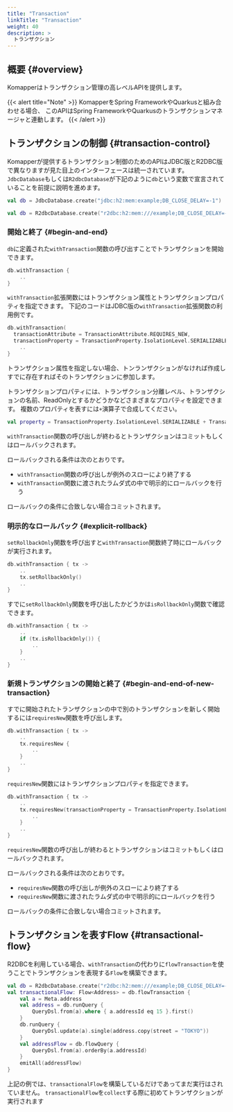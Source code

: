 ```yaml
---
title: "Transaction"
linkTitle: "Transaction"
weight: 40
description: >
  トランザクション
---
```


## 概要 {#overview}

Komapperはトランザクション管理の高レベルAPIを提供します。

{{< alert title="Note" >}}
KomapperをSpring FrameworkやQuarkusと組み合わせる場合、
このAPIはSpring FrameworkやQuarkusのトランザクションマネージャと連動します。
{{< /alert >}}

## トランザクションの制御 {#transaction-control}

Komapperが提供するトランザクション制御のためのAPIはJDBC版とR2DBC版で異なりますが見た目上のインターフェースは統一されています。
`JdbcDatabase`もしくは`R2dbcDatabase`が下記のように`db`という変数で宣言されていることを前提に説明を進めます。

```kotlin
val db = JdbcDatabase.create("jdbc:h2:mem:example;DB_CLOSE_DELAY=-1")
```

```kotlin
val db = R2dbcDatabase.create("r2dbc:h2:mem:///example;DB_CLOSE_DELAY=-1")
```

### 開始と終了 {#begin-and-end}

`db`に定義された`withTransaction`関数の呼び出すことでトランザクションを開始できます。

```kotlin
db.withTransaction {
    ..
}
```

`withTransaction`拡張関数にはトランザクション属性とトランザクションプロパティを指定できます。
下記のコードはJDBC版の`withTransaction`拡張関数の利用例です。

```kotlin
db.withTransaction(
  transactionAttribute = TransactionAttribute.REQUIRES_NEW, 
  transactionProperty = TransactionProperty.IsolationLevel.SERIALIZABLE) {
    ..
}
```

トランザクション属性を指定しない場合、トンランザクションがなければ作成しすでに存在すればそのトランザクションに参加します。

トランザクションプロパティには、トランザクション分離レベル、トランザクションの名前、ReadOnlyとするかどうかなどさまざまなプロパティを設定できます。
複数のプロパティを表すには`+`演算子で合成してください。

```kotlin
val property = TransactionProperty.IsolationLevel.SERIALIZABLE + TransactionProperty.Name("myTx") + TransactionProperty.ReadOnly(true)
```

`withTransaction`関数の呼び出しが終わるとトランザクションはコミットもしくはロールバックされます。

ロールバックされる条件は次のとおりです。

- `withTransaction`関数の呼び出しが例外のスローにより終了する
- `withTransaction`関数に渡されたラムダ式の中で明示的にロールバックを行う

ロールバックの条件に合致しない場合コミットされます。

### 明示的なロールバック {#explicit-rollback}

`setRollbackOnly`関数を呼び出すと`withTransaction`関数終了時にロールバックが実行されます。

```kotlin
db.withTransaction { tx ->
    ..
    tx.setRollbackOnly()
    ..
}
```

すでに`setRollbackOnly`関数を呼び出したかどうかは`isRollbackOnly`関数で確認できます。

```kotlin
db.withTransaction { tx ->
    ..
    if (tx.isRollbackOnly()) {
        ..
    }
    ..
}
```

### 新規トランザクションの開始と終了 {#begin-and-end-of-new-transaction}

すでに開始されたトランザクションの中で別のトランザクションを新しく開始するには`requiresNew`関数を呼び出します。

```kotlin
db.withTransaction { tx ->
    ..
    tx.requiresNew {
        ..
    }
    ..
}
```

`requiresNew`関数にはトランザクションプロパティを指定できます。

```kotlin
db.withTransaction { tx ->
    ..
    tx.requiresNew(transactionProperty = TransactionProperty.IsolationLevel.SERIALIZABLE) {
        ..
    }
    ..
}
```

`requiresNew`関数の呼び出しが終わるとトランザクションはコミットもしくはロールバックされます。

ロールバックされる条件は次のとおりです。

- `requiresNew`関数の呼び出しが例外のスローにより終了する
- `requiresNew`関数に渡されたラムダ式の中で明示的にロールバックを行う

ロールバックの条件に合致しない場合コミットされます。

## トランザクションを表すFlow {#transactional-flow}

R2DBCを利用している場合、`withTransaction`の代わりに`flowTransaction`を使うことでトランザクションを表現する`Flow`を構築できます。

```kotlin
val db = R2dbcDatabase.create("r2dbc:h2:mem:///example;DB_CLOSE_DELAY=-1")
val transactionalFlow: Flow<Address> = db.flowTransaction {
    val a = Meta.address
    val address = db.runQuery {
        QueryDsl.from(a).where { a.addressId eq 15 }.first()
    }
    db.runQuery { 
        QueryDsl.update(a).single(address.copy(street = "TOKYO")) 
    }
    val addressFlow = db.flowQuery { 
        QueryDsl.from(a).orderBy(a.addressId)
    }
    emitAll(addressFlow)
}
```

上記の例では、`transactionalFlow`を構築しているだけであってまだ実行はされていません。
`transactionalFlow`を`collect`する際に初めてトランザクションが実行されます